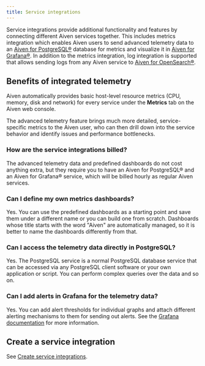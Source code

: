 ```yaml
---
title: Service integrations
---
```


Service integrations provide additional functionality and features by
connecting different Aiven services together. This includes metrics
integration which enables Aiven users to send advanced telemetry data to
an [Aiven for PostgreSQL®](https://aiven.io/postgresql) database for
metrics and visualize it in [Aiven for
Grafana®](https://aiven.io/grafana). In addition to the metrics
integration, log integration is supported that allows sending logs from
any Aiven service to [Aiven for
OpenSearch®](https://aiven.io/opensearch).

## Benefits of integrated telemetry

Aiven automatically provides basic host-level resource metrics (CPU,
memory, disk and network) for every service under the **Metrics** tab on
the Aiven web console.

The advanced telemetry feature brings much more detailed,
service-specific metrics to the Aiven user, who can then drill down into
the service behavior and identify issues and performance bottlenecks.

### How are the service integrations billed?

The advanced telemetry data and predefined dashboards do not cost
anything extra, but they require you to have an Aiven for PostgreSQL®
and an Aiven for Grafana® service, which will be billed hourly as
regular Aiven services.

### Can I define my own metrics dashboards?

Yes. You can use the predefined dashboards as a starting point and save
them under a different name or you can build one from scratch.
Dashboards whose title starts with the word \"Aiven\" are automatically
managed, so it is better to name the dashboards differently from that.

### Can I access the telemetry data directly in PostgreSQL?

Yes. The PostgreSQL service is a normal PostgreSQL database service that
can be accessed via any PostgreSQL client software or your own
application or script. You can perform complex queries over the data and
so on.

### Can I add alerts in Grafana for the telemetry data?

Yes. You can add alert thresholds for individual graphs and attach
different alerting mechanisms to them for sending out alerts.
See the [Grafana documentation](/docs/products/grafana) for more information.

## Create a service integration

See [Create service integrations](/docs/platform/howto/create-service-integration).
